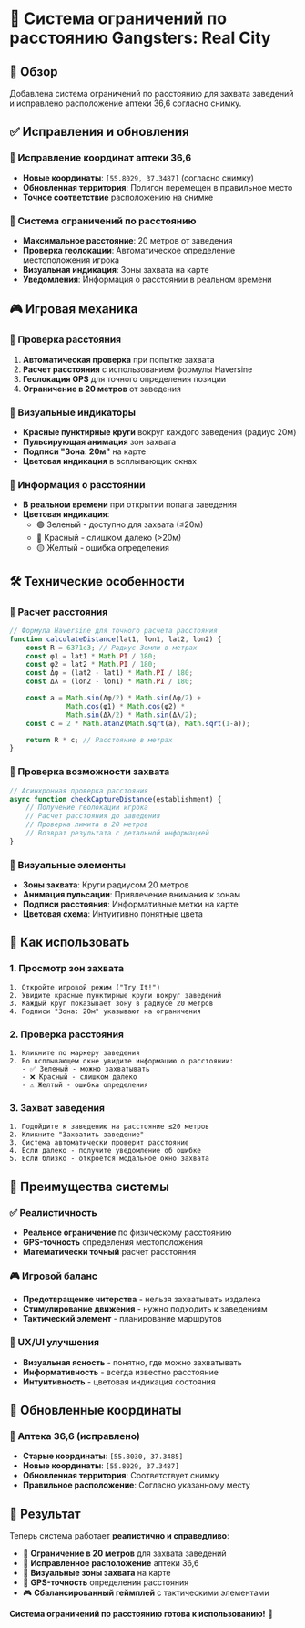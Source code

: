 # 📏 Система ограничений по расстоянию Gangsters: Real City

## 🎯 Обзор

Добавлена система ограничений по расстоянию для захвата заведений и исправлено расположение аптеки 36,6 согласно снимку.

## ✅ Исправления и обновления

### 📍 Исправление координат аптеки 36,6
- **Новые координаты**: `[55.8029, 37.3487]` (согласно снимку)
- **Обновленная территория**: Полигон перемещен в правильное место
- **Точное соответствие** расположению на снимке

### 📏 Система ограничений по расстоянию
- **Максимальное расстояние**: 20 метров от заведения
- **Проверка геолокации**: Автоматическое определение местоположения игрока
- **Визуальная индикация**: Зоны захвата на карте
- **Уведомления**: Информация о расстоянии в реальном времени

## 🎮 Игровая механика

### 📍 Проверка расстояния
1. **Автоматическая проверка** при попытке захвата
2. **Расчет расстояния** с использованием формулы Haversine
3. **Геолокация GPS** для точного определения позиции
4. **Ограничение в 20 метров** от заведения

### 🎨 Визуальные индикаторы
- **Красные пунктирные круги** вокруг каждого заведения (радиус 20м)
- **Пульсирующая анимация** зон захвата
- **Подписи "Зона: 20м"** на карте
- **Цветовая индикация** в всплывающих окнах

### 💬 Информация о расстоянии
- **В реальном времени** при открытии попапа заведения
- **Цветовая индикация**:
  - 🟢 Зеленый - доступно для захвата (≤20м)
  - 🔴 Красный - слишком далеко (>20м)
  - 🟡 Желтый - ошибка определения

## 🛠️ Технические особенности

### 📐 Расчет расстояния
```javascript
// Формула Haversine для точного расчета расстояния
function calculateDistance(lat1, lon1, lat2, lon2) {
    const R = 6371e3; // Радиус Земли в метрах
    const φ1 = lat1 * Math.PI / 180;
    const φ2 = lat2 * Math.PI / 180;
    const Δφ = (lat2 - lat1) * Math.PI / 180;
    const Δλ = (lon2 - lon1) * Math.PI / 180;

    const a = Math.sin(Δφ/2) * Math.sin(Δφ/2) +
              Math.cos(φ1) * Math.cos(φ2) *
              Math.sin(Δλ/2) * Math.sin(Δλ/2);
    const c = 2 * Math.atan2(Math.sqrt(a), Math.sqrt(1-a));

    return R * c; // Расстояние в метрах
}
```

### 🎯 Проверка возможности захвата
```javascript
// Асинхронная проверка расстояния
async function checkCaptureDistance(establishment) {
    // Получение геолокации игрока
    // Расчет расстояния до заведения
    // Проверка лимита в 20 метров
    // Возврат результата с детальной информацией
}
```

### 🎨 Визуальные элементы
- **Зоны захвата**: Круги радиусом 20 метров
- **Анимация пульсации**: Привлечение внимания к зонам
- **Подписи расстояния**: Информативные метки на карте
- **Цветовая схема**: Интуитивно понятные цвета

## 🚀 Как использовать

### 1. Просмотр зон захвата
```
1. Откройте игровой режим ("Try It!")
2. Увидите красные пунктирные круги вокруг заведений
3. Каждый круг показывает зону в радиусе 20 метров
4. Подписи "Зона: 20м" указывают на ограничения
```

### 2. Проверка расстояния
```
1. Кликните по маркеру заведения
2. Во всплывающем окне увидите информацию о расстоянии:
   - ✅ Зеленый - можно захватывать
   - ❌ Красный - слишком далеко
   - ⚠️ Желтый - ошибка определения
```

### 3. Захват заведения
```
1. Подойдите к заведению на расстояние ≤20 метров
2. Кликните "Захватить заведение"
3. Система автоматически проверит расстояние
4. Если далеко - получите уведомление об ошибке
5. Если близко - откроется модальное окно захвата
```

## 🌟 Преимущества системы

### ✅ Реалистичность
- **Реальное ограничение** по физическому расстоянию
- **GPS-точность** определения местоположения
- **Математически точный** расчет расстояния

### 🎮 Игровой баланс
- **Предотвращение читерства** - нельзя захватывать издалека
- **Стимулирование движения** - нужно подходить к заведениям
- **Тактический элемент** - планирование маршрутов

### 🎨 UX/UI улучшения
- **Визуальная ясность** - понятно, где можно захватывать
- **Информативность** - всегда известно расстояние
- **Интуитивность** - цветовая индикация состояния

## 🎯 Обновленные координаты

### 📍 Аптека 36,6 (исправлено)
- **Старые координаты**: `[55.8030, 37.3485]`
- **Новые координаты**: `[55.8029, 37.3487]`
- **Обновленная территория**: Соответствует снимку
- **Правильное расположение**: Согласно указанному месту

## 🎯 Результат

Теперь система работает **реалистично и справедливо**:
- 📏 **Ограничение в 20 метров** для захвата заведений
- 📍 **Исправленное расположение** аптеки 36,6
- 🎨 **Визуальные зоны захвата** на карте
- 📱 **GPS-точность** определения расстояния
- 🎮 **Сбалансированный геймплей** с тактическими элементами

**Система ограничений по расстоянию готова к использованию!** 🚀

